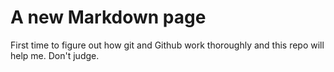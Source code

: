 # A new Markdown page

First time to figure out how git and Github work thoroughly and this repo will help me. Don't judge.